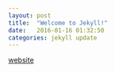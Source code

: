 ```yaml
---
layout: post
title:  "Welcome to Jekyll!"
date:   2016-01-16 01:32:50
categories: jekyll update
---
```


[website](/jdwang.ga.html)